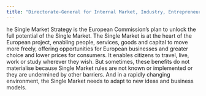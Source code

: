 ```yaml
---
title: "Directorate-General for Internal Market, Industry, Entrepreneurship and SMEs (DG GROWTH )"
---
```


he Single Market Strategy is the European Commission’s plan to unlock the full potential of the Single Market. The Single Market is at the heart of the European project, enabling people, services, goods and capital to move more freely, offering opportunities for European businesses and greater choice and lower prices for consumers. It enables citizens to travel, live, work or study wherever they wish.
But sometimes, these benefits do not materialise because Single Market rules are not known or implemented or they are undermined by other barriers. And in a rapidly changing environment, the Single Market needs to adapt to new ideas and business models.

